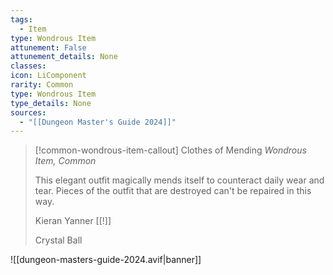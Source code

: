 ```yaml
---
tags:
  - Item
type: Wondrous Item
attunement: False
attunement_details: None
classes:
icon: LiComponent
rarity: Common
type: Wondrous Item
type_details: None
sources: 
  - "[[Dungeon Master's Guide 2024]]"
---
```

>[!common-wondrous-item-callout] Clothes of Mending
>_Wondrous Item, Common_
>
>This elegant outfit magically mends itself to counteract daily wear and tear. Pieces of the outfit that are destroyed can't be repaired in this way.
>
>Kieran Yanner [[!]]
>
>Crystal Ball
>


![[dungeon-masters-guide-2024.avif|banner]]